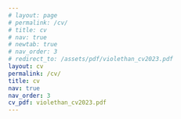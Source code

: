 ```yaml
---
# layout: page
# permalink: /cv/
# title: cv
# nav: true
# newtab: true
# nav_order: 3
# redirect_to: /assets/pdf/violethan_cv2023.pdf
layout: cv
permalink: /cv/
title: cv
nav: true
nav_order: 3
cv_pdf: violethan_cv2023.pdf
---
```

